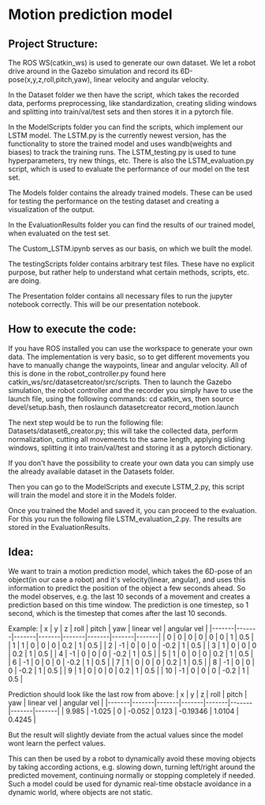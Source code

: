 # Motion prediction model

## Project Structure:

The ROS WS(catkin_ws) is used to generate our own dataset. We let a robot drive around in the Gazebo simulation and record its 6D-pose(x,y,z,roll,pitch,yaw), linear velocity and angular velocity. 

In the Dataset folder we then have the script, which takes the recorded data, performs preprocessing, like standardization, creating sliding windows and splitting into train/val/test sets and then stores it in a pytorch file.

In the ModelScripts folder you can find the scripts, which implement our LSTM model. The LSTM.py is the currently newest version, has the functionality to store the trained model and uses wandb(weights and biases) to track the training runs. The LSTM_testing.py is used to tune hyperparameters, try new things, etc. There is also the LSTM_evaluation.py script, which is used to evaluate the performance of our model on the test set.

The Models folder contains the already trained models. These can be used for testing the performance on the testing dataset and creating a visualization of the output.

In the EvaluationResults folder you can find the results of our trained model, when evaluated on the test set. 

The Custom_LSTM.ipynb serves as our basis, on which we built the model.

The testingScripts folder contains arbitrary test files. These have no explicit purpose, but rather help to understand what certain methods, scripts, etc. are doing.

The Presentation folder contains all necessary files to run the jupyter notebook correctly. This will be our presentation notebook. 

## How to execute the code:

If you have ROS installed you can use the workspace to generate your own data. The implementation is very basic, so to get different movements you have to manually change the waypoints, linear and angular velocity. All of this is done in the robot_controller.py found here catkin_ws/src/datasetcreator/src/scripts. Then to launch the Gazebo simulation, the robot controller and the recorder you simply have to use the launch file, using the following commands: cd catkin_ws, then source devel/setup.bash, then roslaunch datasetcreator record_motion.launch

The next step would be to run the following file: Datasets/dataset6_creator.py; this will take the collected data, perform normalization, cutting all movements to the same length, applying sliding windows, splitting it into train/val/test and storing it as a pytorch dictionary.

If you don't have the possibility to create your own data you can simply use the already available dataset in the Datasets folder. 

Then you can go to the ModelScripts and execute LSTM_2.py, this script will train the model and store it in the Models folder.

Once you trained the Model and saved it, you can proceed to the evaluation. For this you run the following file LSTM_evaluation_2.py. The results are stored in the EvaluationResults.

## Idea:

We want to train a motion prediction model, which takes the 6D-pose of an object(in our case a robot) and it's velocity(linear, angular), and uses this information to predict the position of the object a few seconds ahead.
So the model observes, e.g. the last 10 seconds of a movement and creates a prediction based on this time window. The prediction is one timestep, so 1 second, which is the timestep that comes after the last 10 seconds.

Example:
| x | y | z | roll | pitch | yaw | linear vel | angular vel |
|-------|-------|-------|-------|-------|-------|-------|-------|
| 0  | 0  | 0  | 0  | 0  | 0  | 1  | 0.5  |
| 1  | 1  | 0  | 0  | 0  | 0.2  | 1  | 0.5  |
| 2  | -1  | 0  | 0  | 0  | -0.2  | 1  | 0.5  |
| 3  | 1  | 0  | 0  | 0  | 0.2  | 1  | 0.5  |
| 4  | -1  | 0  | 0  | 0  | -0.2  | 1  | 0.5  |
| 5  | 1  | 0  | 0  | 0  | 0.2  | 1  | 0.5  |
| 6  | -1  | 0  | 0  | 0  | -0.2  | 1  | 0.5  |
| 7  | 1  | 0  | 0  | 0  | 0.2  | 1  | 0.5  |
| 8  | -1  | 0  | 0  | 0  | -0.2  | 1  | 0.5  |
| 9  | 1 | 0 | 0 | 0 | 0.2 | 1 | 0.5 |
| 10 | -1 | 0 | 0 | 0 | -0.2 | 1 | 0.5 |

Prediction should look like the last row from above:
| x | y | z | roll | pitch | yaw | linear vel | angular vel |
|-------|-------|-------|-------|-------|-------|-------|-------|
| 9.985 | -1.025 | 0 | -0.052 | 0.123 | -0.19346 | 1.0104 | 0.4245 |

But the result will slightly deviate from the actual values since the model wont learn the perfect values. 

This can then be used by a robot to dynamically avoid these moving objects by taking according actions, e.g. slowing down, turning left/right around the predicted movement, continuing normally or stopping completely if needed. Such a model could be used for dynamic real-time obstacle avoidance in a dynamic world, where objects are not static. 
